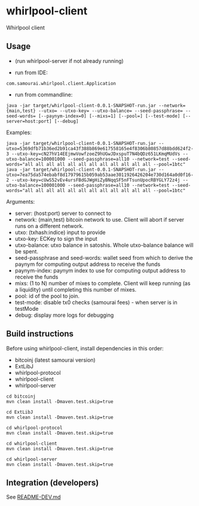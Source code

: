 # whirlpool-client
Whirlpool client

## Usage
- (run whirlpool-server if not already running)

- run from IDE:
```
com.samourai.whirlpool.client.Application
```

- run from commandline:
```
java -jar target/whirlpool-client-0.0.1-SNAPSHOT-run.jar --network={main,test} --utxo= --utxo-key= --utxo-balance= --seed-passphrase= --seed-words= [--paynym-index=0] [--mixs=1] [--pool=] [--test-mode] [--server=host:port] [--debug]
```

Examples:
```
java -jar target/whirlpool-client-0.0.1-SNAPSHOT-run.jar --utxo=5369dfb71b36ed2b91ca43f388b869e617558165e4f8306b80857d88bdd624f2-3 --utxo-key=cN27hV14EEjmwVowfzoeZ9hUGwJDxspuT7N4bQDz651LKmqMUdVs --utxo-balance=100001000 --seed-passphrase=all10 --network=test --seed-words="all all all all all all all all all all all all --pool=1btc"
java -jar target/whirlpool-client-0.0.1-SNAPSHOT-run.jar --utxo=7ea75da574ebabf8d17979615b059ab53aae3011926426204e730d164a0d0f16-2 --utxo-key=cUwS52vEv4ursFBdGJWgHiZyBNqqSF5nFTsunUpocRBYGLY72z4j --utxo-balance=100001000 --seed-passphrase=all10 --network=test --seed-words="all all all all all all all all all all all all --pool=1btc"
```

Arguments:
- server: (host:port) server to connect to
- network: (main,test) bitcoin network to use. Client will abort if server runs on a different network.
- utxo: (txhash:indice) input to provide
- utxo-key: ECKey to sign the input
- utxo-balance: utxo balance in satoshis. Whole utxo-balance balance will be spent.
- seed-passphrase and seed-words: wallet seed from which to derive the paynym for computing output address to receive the funds
- paynym-index: paynym index to use for computing output address to receive the funds
- mixs: (1 to N) number of mixes to complete. Client will keep running (as a liquidity) until completing this number of mixes.
- pool: id of the pool to join.
- test-mode: disable tx0 checks (samourai fees) - when server is in testMode
- debug: display more logs for debugging


## Build instructions
Before using whirlpool-client, install dependencies in this order:
- bitcoinj (latest samourai version)
- ExtLibJ
- whirlpool-protocol
- whirlpool-client
- whirlpool-server

```
cd bitcoinj
mvn clean install -Dmaven.test.skip=true

cd ExtLibJ
mvn clean install -Dmaven.test.skip=true

cd whirlpool-protocol
mvn clean install -Dmaven.test.skip=true

cd whirlpool-client
mvn clean install -Dmaven.test.skip=true

cd whirlpool-server
mvn clean install -Dmaven.test.skip=true

```

## Integration (developers)
See [README-DEV.md](README-DEV.md)